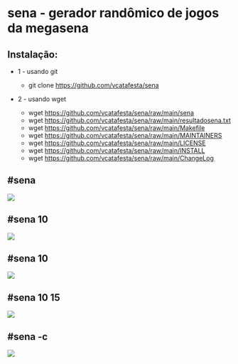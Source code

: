 # sena - gerador randômico de jogos da megasena

## Instalação:

- 1 - usando git
	- git clone https://github.com/vcatafesta/sena

- 2 - usando wget
	- wget https://github.com/vcatafesta/sena/raw/main/sena
	- wget https://github.com/vcatafesta/sena/raw/main/resultadosena.txt
	- wget https://github.com/vcatafesta/sena/raw/main/Makefile
	- wget https://github.com/vcatafesta/sena/raw/main/MAINTAINERS
	- wget https://github.com/vcatafesta/sena/raw/main/LICENSE
	- wget https://github.com/vcatafesta/sena/raw/main/INSTALL
	- wget https://github.com/vcatafesta/sena/raw/main/ChangeLog

## #sena
![](https://chililinux.com/images/sena-01.png)
## #sena 10
![](https://chililinux.com/images/sena-02.png)
## #sena 10
![](https://chililinux.com/images/sena-03.png)
## #sena 10 15
![](https://chililinux.com/images/sena-04.png)
## #sena -c
![](https://chililinux.com/images/sena-05.png)
